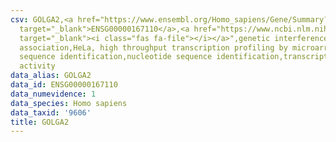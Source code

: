 ```yaml
---
csv: GOLGA2,<a href="https://www.ensembl.org/Homo_sapiens/Gene/Summary?db=core;g=ENSG00000167110"
  target="_blank">ENSG00000167110</a>,<a href="https://www.ncbi.nlm.nih.gov/pubmed/17216044"
  target="_blank"><i class="fas fa-file"></i></a>",genetic interference,functional
  association,HeLa, high throughput transcription profiling by microarray,nucleotide
  sequence identification,nucleotide sequence identification,transcriptional regulation,down-regulates
  activity
data_alias: GOLGA2
data_id: ENSG00000167110
data_numevidence: 1
data_species: Homo sapiens
data_taxid: '9606'
title: GOLGA2
---
```

